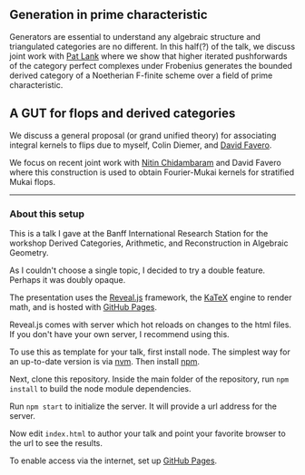 ## Generation in prime characteristic 

Generators are essential to understand any algebraic structure and triangulated 
categories are no different. In this half(?) of the talk, we discuss joint work
with [Pat Lank](patlank.com) where we show that higher iterated pushforwards of 
the category perfect complexes under Frobenius generates the bounded derived 
category of a Noetherian F-finite scheme over a field of prime characteristic. 

## A GUT for flops and derived categories

We discuss a general proposal (or grand unified theory) for associating 
integral kernels to flips due to myself, Colin Diemer, and 
[David Favero](https://sites.ualberta.ca/~favero/). 

We focus on recent joint work with 
[Nitin Chidambaram](https://guests.mpim-bonn.mpg.de/kcnitin/") 
and David Favero where this construction is used to obtain Fourier-Mukai 
kernels for stratified Mukai flops. 

---

### About this setup

This is a talk I gave at the Banff International Research Station for the workshop
Derived Categories, Arithmetic, and Reconstruction in Algebraic Geometry. 

As I couldn't choose a single topic, I decided to try a double feature. Perhaps 
it was doubly opaque. 

The presentation uses the [Reveal.js](https://revealjs.com/) framework, the 
[KaTeX](katex.org) engine to render math, and is hosted 
with [GitHub Pages](pages.github.com).

Reveal.js comes with server which hot reloads on changes to the html files. If you 
don't have your own server, I recommend using this. 

To use this as template for your talk, first install node. The simplest way 
for an up-to-date version is via [nvm](https://github.com/nvm-sh/nvm/blob/master/README.md). 
Then install [npm](https://www.npmjs.com/package/npm). 

Next, clone this repository. Inside the main folder of the repository, run 
`npm install` to build the node module dependencies. 

Run `npm start` to initialize the server. It will provide a url address for the server. 

Now edit `index.html` to author your talk and point your favorite browser to 
the url to see the results. 

To enable access via the internet, set up [GitHub Pages](pages.github.com). 

